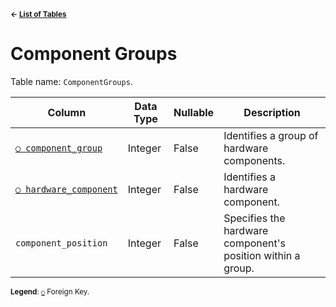 <sup>**← [List of Tables](../README.md#schema)**</sup>

# Component Groups

Table name: `ComponentGroups`.

| Column                                           | Data Type | Nullable | Description                                                 |
| ------------------------------------------------ | --------- | -------- | ----------------------------------------------------------- |
| [`○ component_group`](component_group_index.md)  | Integer   | False    | Identifies a group of hardware components.                  |
| [`○ hardware_component`](hardware_components.md) | Integer   | False    | Identifies a hardware component.                            |
| `component_position`                             | Integer   | False    | Specifies the hardware component's position within a group. |

<sup>**Legend**: [`○`](component_groups.md) Foreign Key.</sup>
